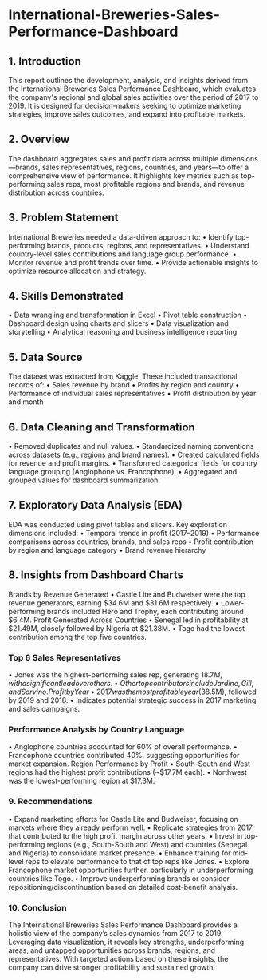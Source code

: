 # International-Breweries-Sales-Performance-Dashboard

## 1. Introduction
This report outlines the development, analysis, and insights derived from the International Breweries Sales Performance Dashboard, which evaluates the company's regional and global sales activities over the period of 2017 to 2019. It is designed for decision-makers seeking to optimize marketing strategies, improve sales outcomes, and expand into profitable markets.

## 2. Overview
The dashboard aggregates sales and profit data across multiple dimensions—brands, sales representatives, regions, countries, and years—to offer a comprehensive view of performance. It highlights key metrics such as top-performing sales reps, most profitable regions and brands, and revenue distribution across countries.

## 3. Problem Statement
International Breweries needed a data-driven approach to:
•	Identify top-performing brands, products, regions, and representatives.
•	Understand country-level sales contributions and language group performance.
•	Monitor revenue and profit trends over time.
•	Provide actionable insights to optimize resource allocation and strategy.

## 4. Skills Demonstrated
•	Data wrangling and transformation in Excel
•	Pivot table construction
•	Dashboard design using charts and slicers
•	Data visualization and storytelling
•	Analytical reasoning and business intelligence reporting

## 5. Data Source
The dataset was extracted from Kaggle. These included transactional records of:
•	Sales revenue by brand
•	Profits by region and country
•	Performance of individual sales representatives
•	Profit distribution by year and month

## 6. Data Cleaning and Transformation
•	Removed duplicates and null values.
•	Standardized naming conventions across datasets (e.g., regions and brand names).
•	Created calculated fields for revenue and profit margins.
•	Transformed categorical fields for country language grouping (Anglophone vs. Francophone).
•	Aggregated and grouped values for dashboard summarization.

## 7. Exploratory Data Analysis (EDA)
EDA was conducted using pivot tables and slicers. Key exploration dimensions included:
•	Temporal trends in profit (2017–2019)
•	Performance comparisons across countries, brands, and sales reps
•	Profit contribution by region and language category
•	Brand revenue hierarchy
## 8. Insights from Dashboard Charts
Brands by Revenue Generated
•	Castle Lite and Budweiser were the top revenue generators, earning $34.6M and $31.6M respectively.
•	Lower-performing brands included Hero and Trophy, each contributing around $6.4M.
Profit Generated Across Countries
•	Senegal led in profitability at $21.49M, closely followed by Nigeria at $21.38M.
•	Togo had the lowest contribution among the top five countries.
### Top 6 Sales Representatives
•	Jones was the highest-performing sales rep, generating $18.7M, with a significant lead over others.
•	Other top contributors include Jardine, Gill, and Sorvino.
Profit by Year
•	2017 was the most profitable year ($38.5M), followed by 2019 and 2018.
•	Indicates potential strategic success in 2017 marketing and sales campaigns.
### Performance Analysis by Country Language
•	Anglophone countries accounted for 60% of overall performance.
•	Francophone countries contributed 40%, suggesting opportunities for market expansion.
Region Performance by Profit
•	South-South and West regions had the highest profit contributions (~$17.7M each).
•	Northwest was the lowest-performing region at $17.3M.

### 9. Recommendations
•	Expand marketing efforts for Castle Lite and Budweiser, focusing on markets where they already perform well.
•	Replicate strategies from 2017 that contributed to the high profit margin across other years.
•	Invest in top-performing regions (e.g., South-South and West) and countries (Senegal and Nigeria) to consolidate market presence.
•	Enhance training for mid-level reps to elevate performance to that of top reps like Jones.
•	Explore Francophone market opportunities further, particularly in underperforming countries like Togo.
•	Improve underperforming brands or consider repositioning/discontinuation based on detailed cost-benefit analysis.

### 10. Conclusion
The International Breweries Sales Performance Dashboard provides a holistic view of the company’s sales dynamics from 2017 to 2019. Leveraging data visualization, it reveals key strengths, underperforming areas, and untapped opportunities across brands, regions, and representatives. With targeted actions based on these insights, the company can drive stronger profitability and sustained growth.

